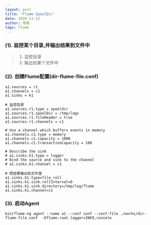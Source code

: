 ```yaml
---
layout: post
title: 'Flume SpoolDir'
date: 2020-11-12
author: 李新
tags: Flume
---
```


### (1). 监控某个目录,并输出结果到文件中
> 1. 监控目录
> 2. 输出到某个文件中
### (2). 创建Flume配置(dir-flume-file.conf)
```
a1.sources = r1
a1.channels = c1
a1.sinks = k1

# 监控目录
a1.sources.r1.type = spooldir
a1.sources.r1.spoolDir = /tmp/logs
a1.sources.r1.fileHeader = true
a1.sources.r1.channels = c1

# Use a channel which buffers events in memory
a1.channels.c1.type = memory
a1.channels.c1.capacity = 1000
a1.channels.c1.transactionCapacity = 100

# Describe the sink
# a1.sinks.k1.type = logger
# Bind the source and sink to the channel
# a1.sinks.k1.channel = c1

# 把结果输出到文件里
a1.sinks.k1.type=file_roll
a1.sinks.k1.sink.rollInterval=0
a1.sinks.k1.sink.directory=/tmp/log/flume
a1.sinks.k1.channel=c1
```
### (3). 启动Agent
```
bin/flume-ng agent --name a1 --conf conf --conf-file ./works/dir-flume-file.conf  -Dflume.root.logger=INFO,console
```
